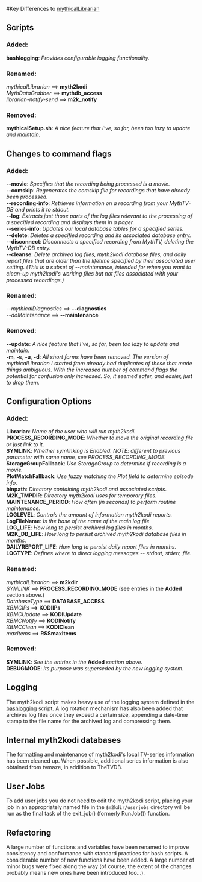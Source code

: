 #Key Differences to [mythicalLibrarian](https://github.com/adamoutler/mythicallibrarian)

## Scripts
### Added:
**bashlogging**: *Provides configurable logging functionality.*

### Renamed:
*mythicalLibrarian* ==> **myth2kodi**  
*MythDataGrabber* ==> **mythdb_access**  
*librarian-notify-send* ==> **m2k_notify**  

### Removed:
**mythicalSetup.sh**: *A nice feature that I've, so far, been too lazy to update and maintain.*

## Changes to command flags
### Added:
**--movie**: *Specifies that the recording being processed is a movie.*  
**--comskip**: *Regenerates the comskip file for recordings that have
                already been processed.*  
**--recording-info**: *Retrieves information on a recording from your MythTV-DB
                       and prints it to stdout.*  
**--log**: *Extracts just those parts of the log files relevant to the
            processing of a specified recording and displays them in a pager.*  
**--series-info**: *Updates our local database tables for a specified series.*  
**--delete**: *Deletes a specified recording and its associated database entry.*  
**--disconnect**: *Disconnects a specified recording from MythTV, deleting the
                   MythTV-DB entry.*  
**--cleanse**: *Delete archived log files, myth2kodi database files, and daily
                report files that are older than the lifetime specified by
                their associated user setting. (This is a subset of --maintenance,
                intended for when you want to clean-up myth2kodi's working files
                but not files associated with your processed recordings.)*

### Renamed:
*--mythicalDiagnostics* ==> **--diagnostics**  
*--doMaintenance* ==> **--maintenance**

### Removed:
**--update**: *A nice feature that I've, so far, been too lazy to update and maintain.*  
**-m**, **-s**, **-u**, **-d**: *All short forms have been removed. The version of
mythicalLibrarian I started from already had duplicates of these that made things
ambiguous. With the increased number of command flags the potential for confusion
only increased. So, it seemed safer, and easier, just to drop them.*


## Configuration Options
### Added:
**Librarian**: *Name of the user who will run myth2kodi.*  
**PROCESS_RECORDING_MODE**: *Whether to move the original recording file or just link to it.*  
**SYMLINK**: *Whether symlinking is Enabled. NOTE: different to previous parameter with same name, see PROCESS_RECORDING_MODE.*  
**StorageGroupFallback**: *Use StorageGroup to determine if recording is a movie.*  
**PlotMatchFallback**: *Use fuzzy matching the Plot field to determine episode info.*  
**binpath**: *Directory containing myth2kodi and associated scripts.*  
**M2K_TMPDIR**: *Directory myth2kodi uses for temporary files.*  
**MAINTENANCE_PERIOD**: *How often (in seconds) to perform routine maintenance.*  
**LOGLEVEL**: *Controls the amount of information myth2kodi reports.*  
**LogFileName**: *Is the base of the name of the main log file*  
**LOG_LIFE**: *How long to persist archived log files in months.*  
**M2K_DB_LIFE**: *How long to persist archived myth2kodi database files in months.*  
**DAILYREPORT_LIFE**: *How long to persist daily report files in months.*  
**LOGTYPE**: *Defines where to direct logging messages -- stdout, stderr, file.*

### Renamed:
*mythicalLibrarian* ==> **m2kdir**  
*SYMLINK* ==> **PROCESS_RECORDING_MODE** (see entries in the **Added** section above.)  
*DatabaseType* ==> **DATABASE_ACCESS**  
*XBMCIPs* ==> **KODIIPs**  
*XBMCUpdate* ==> **KODIUpdate**  
*XBMCNotify* ==> **KODINotify**  
*XBMCClean* ==>  **KODIClean**  
*maxItems* ==> **RSSmaxItems**

### Removed:
**SYMLINK**: *See the entries in the* **Added** *section above.*  
**DEBUGMODE**: *Its purpose was superseded by the new logging system.*

## Logging
The myth2kodi script makes heavy use of the logging system defined in the
[bashlogging](https://github.com/stuart-knock/bash-tools/blob/master/bashlogging)
script. A log rotation mechanism has also been added that archives log 
files once they exceed a certain size, appending a date-time stamp to the file
name for the archived log and compressing them.

## Internal myth2kodi databases
The formatting and maintenance of myth2kodi's local TV-series information has
been cleaned up. When possible, additional series information is also obtained
from tvmaze, in addition to TheTVDB.

## User Jobs
To add user jobs you do not need to edit the myth2kodi script, placing your job
in an appropriately named file in the `$m2kdir/userjobs` directory will be run
as the final task of the exit_job() (formerly RunJob()) function.

## Refactoring
A large number of functions and variables have been renamed to improve
consistency and conformance with standard practices for bash scripts. A
considerable number of new functions have been added. A large number of minor
bugs were fixed along the way (of course, the extent of the changes probably
means new ones have been introduced too...).
